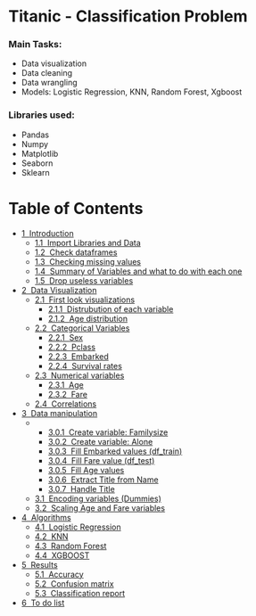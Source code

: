 # Titanic - Classification Problem

### Main Tasks:
- Data visualization
- Data cleaning
- Data wrangling
- Models: Logistic Regression, KNN, Random Forest, Xgboost

### Libraries used:
- Pandas
- Numpy
- Matplotlib
- Seaborn
- Sklearn

<h1>Table of Contents<span class="tocSkip"></span></h1>
<div class="toc"><ul class="toc-item"><li><span><a href="#Introduction" data-toc-modified-id="Introduction-1"><span class="toc-item-num">1&nbsp;&nbsp;</span>Introduction</a></span><ul class="toc-item"><li><span><a href="#Import-Libraries-and-Data" data-toc-modified-id="Import-Libraries-and-Data-1.1"><span class="toc-item-num">1.1&nbsp;&nbsp;</span>Import Libraries and Data</a></span></li><li><span><a href="#Check-dataframes" data-toc-modified-id="Check-dataframes-1.2"><span class="toc-item-num">1.2&nbsp;&nbsp;</span>Check dataframes</a></span></li><li><span><a href="#Checking-missing-values" data-toc-modified-id="Checking-missing-values-1.3"><span class="toc-item-num">1.3&nbsp;&nbsp;</span>Checking missing values</a></span></li><li><span><a href="#Summary-of-Variables-and-what-to-do-with-each-one" data-toc-modified-id="Summary-of-Variables-and-what-to-do-with-each-one-1.4"><span class="toc-item-num">1.4&nbsp;&nbsp;</span>Summary of Variables and what to do with each one</a></span></li><li><span><a href="#Drop-useless-variables" data-toc-modified-id="Drop-useless-variables-1.5"><span class="toc-item-num">1.5&nbsp;&nbsp;</span>Drop useless variables</a></span></li></ul></li><li><span><a href="#Data-Visualization" data-toc-modified-id="Data-Visualization-2"><span class="toc-item-num">2&nbsp;&nbsp;</span>Data Visualization</a></span><ul class="toc-item"><li><span><a href="#First-look-visualizations" data-toc-modified-id="First-look-visualizations-2.1"><span class="toc-item-num">2.1&nbsp;&nbsp;</span>First look visualizations</a></span><ul class="toc-item"><li><span><a href="#Distrubution-of-each-variable" data-toc-modified-id="Distrubution-of-each-variable-2.1.1"><span class="toc-item-num">2.1.1&nbsp;&nbsp;</span>Distrubution of each variable</a></span></li><li><span><a href="#Age-distribution" data-toc-modified-id="Age-distribution-2.1.2"><span class="toc-item-num">2.1.2&nbsp;&nbsp;</span>Age distribution</a></span></li></ul></li><li><span><a href="#Categorical-Variables" data-toc-modified-id="Categorical-Variables-2.2"><span class="toc-item-num">2.2&nbsp;&nbsp;</span>Categorical Variables</a></span><ul class="toc-item"><li><span><a href="#Sex" data-toc-modified-id="Sex-2.2.1"><span class="toc-item-num">2.2.1&nbsp;&nbsp;</span>Sex</a></span></li><li><span><a href="#Pclass" data-toc-modified-id="Pclass-2.2.2"><span class="toc-item-num">2.2.2&nbsp;&nbsp;</span>Pclass</a></span></li><li><span><a href="#Embarked" data-toc-modified-id="Embarked-2.2.3"><span class="toc-item-num">2.2.3&nbsp;&nbsp;</span>Embarked</a></span></li><li><span><a href="#Survival-rates" data-toc-modified-id="Survival-rates-2.2.4"><span class="toc-item-num">2.2.4&nbsp;&nbsp;</span>Survival rates</a></span></li></ul></li><li><span><a href="#Numerical-variables" data-toc-modified-id="Numerical-variables-2.3"><span class="toc-item-num">2.3&nbsp;&nbsp;</span>Numerical variables</a></span><ul class="toc-item"><li><span><a href="#Age" data-toc-modified-id="Age-2.3.1"><span class="toc-item-num">2.3.1&nbsp;&nbsp;</span>Age</a></span></li><li><span><a href="#Fare" data-toc-modified-id="Fare-2.3.2"><span class="toc-item-num">2.3.2&nbsp;&nbsp;</span>Fare</a></span></li></ul></li><li><span><a href="#Correlations" data-toc-modified-id="Correlations-2.4"><span class="toc-item-num">2.4&nbsp;&nbsp;</span>Correlations</a></span></li></ul></li><li><span><a href="#Data-manipulation" data-toc-modified-id="Data-manipulation-3"><span class="toc-item-num">3&nbsp;&nbsp;</span>Data manipulation</a></span><ul class="toc-item"><li><ul class="toc-item"><li><span><a href="#Create-variable:-Familysize" data-toc-modified-id="Create-variable:-Familysize-3.0.1"><span class="toc-item-num">3.0.1&nbsp;&nbsp;</span>Create variable: Familysize</a></span></li><li><span><a href="#Create-variable:-Alone" data-toc-modified-id="Create-variable:-Alone-3.0.2"><span class="toc-item-num">3.0.2&nbsp;&nbsp;</span>Create variable: Alone</a></span></li><li><span><a href="#Fill-Embarked-values-(df_train)" data-toc-modified-id="Fill-Embarked-values-(df_train)-3.0.3"><span class="toc-item-num">3.0.3&nbsp;&nbsp;</span>Fill Embarked values (df_train)</a></span></li><li><span><a href="#Fill-Fare-value-(df_test)" data-toc-modified-id="Fill-Fare-value-(df_test)-3.0.4"><span class="toc-item-num">3.0.4&nbsp;&nbsp;</span>Fill Fare value (df_test)</a></span></li><li><span><a href="#Fill-Age-values" data-toc-modified-id="Fill-Age-values-3.0.5"><span class="toc-item-num">3.0.5&nbsp;&nbsp;</span>Fill Age values</a></span></li><li><span><a href="#Extract-Title-from-Name" data-toc-modified-id="Extract-Title-from-Name-3.0.6"><span class="toc-item-num">3.0.6&nbsp;&nbsp;</span>Extract Title from Name</a></span></li><li><span><a href="#Handle-Title" data-toc-modified-id="Handle-Title-3.0.7"><span class="toc-item-num">3.0.7&nbsp;&nbsp;</span>Handle Title</a></span></li></ul></li><li><span><a href="#Encoding-variables-(Dummies)" data-toc-modified-id="Encoding-variables-(Dummies)-3.1"><span class="toc-item-num">3.1&nbsp;&nbsp;</span>Encoding variables (Dummies)</a></span></li><li><span><a href="#Scaling-Age-and-Fare-variables" data-toc-modified-id="Scaling-Age-and-Fare-variables-3.2"><span class="toc-item-num">3.2&nbsp;&nbsp;</span>Scaling Age and Fare variables</a></span></li></ul></li><li><span><a href="#Algorithms" data-toc-modified-id="Algorithms-4"><span class="toc-item-num">4&nbsp;&nbsp;</span>Algorithms</a></span><ul class="toc-item"><li><span><a href="#Logistic-Regression" data-toc-modified-id="Logistic-Regression-4.1"><span class="toc-item-num">4.1&nbsp;&nbsp;</span>Logistic Regression</a></span></li><li><span><a href="#KNN" data-toc-modified-id="KNN-4.2"><span class="toc-item-num">4.2&nbsp;&nbsp;</span>KNN</a></span></li><li><span><a href="#Random-Forest" data-toc-modified-id="Random-Forest-4.3"><span class="toc-item-num">4.3&nbsp;&nbsp;</span>Random Forest</a></span></li><li><span><a href="#XGBOOST" data-toc-modified-id="XGBOOST-4.4"><span class="toc-item-num">4.4&nbsp;&nbsp;</span>XGBOOST</a></span></li></ul></li><li><span><a href="#Results" data-toc-modified-id="Results-5"><span class="toc-item-num">5&nbsp;&nbsp;</span>Results</a></span><ul class="toc-item"><li><span><a href="#Accuracy" data-toc-modified-id="Accuracy-5.1"><span class="toc-item-num">5.1&nbsp;&nbsp;</span>Accuracy</a></span></li><li><span><a href="#Confusion-matrix" data-toc-modified-id="Confusion-matrix-5.2"><span class="toc-item-num">5.2&nbsp;&nbsp;</span>Confusion matrix</a></span></li><li><span><a href="#Classification-report" data-toc-modified-id="Classification-report-5.3"><span class="toc-item-num">5.3&nbsp;&nbsp;</span>Classification report</a></span></li></ul></li><li><span><a href="#To-do-list" data-toc-modified-id="To-do-list-6"><span class="toc-item-num">6&nbsp;&nbsp;</span>To do list</a></span></li></ul></div>
